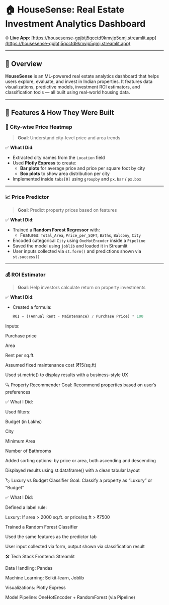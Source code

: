 # 🏠 HouseSense: Real Estate Investment Analytics Dashboard

🌐 **Live App**: [https://housesense-gpjbtj5qcctd9kmvjp5qmj.streamlit.app](https://housesense-gpjbtj5qcctd9kmvjp5qmj.streamlit.app)

---

## 📌 Overview

**HouseSense** is an ML-powered real estate analytics dashboard that helps users explore, evaluate, and invest in Indian properties. It features data visualizations, predictive models, investment ROI estimators, and classification tools — all built using real-world housing data.

---

## 🧩 Features & How They Were Built

### 📍 City-wise Price Heatmap
> **Goal**: Understand city-level price and area trends

✅ **What I Did**:
- Extracted city names from the `Location` field
- Used **Plotly Express** to create:
  - **Bar plots** for average price and price per square foot by city
  - **Box plots** to show area distribution per city
- Implemented inside `tabs[0]` using `groupby` and `px.bar` / `px.box`

---

### 📈 Price Predictor
> **Goal**: Predict property prices based on features

✅ **What I Did**:
- Trained a **Random Forest Regressor** with:
  - Features: `Total_Area`, `Price_per_SQFT`, `Baths`, `Balcony`, `City`
- Encoded categorical `City` using `OneHotEncoder` inside a `Pipeline`
- Saved the model using `joblib` and loaded it in Streamlit
- User inputs collected via `st.form()` and predictions shown via `st.success()`

---

### 💰 ROI Estimator
> **Goal**: Help investors calculate return on property investments

✅ **What I Did**:
- Created a formula:
  ```python
  ROI = ((Annual Rent - Maintenance) / Purchase Price) * 100
Inputs:

Purchase price

Area

Rent per sq.ft.

Assumed fixed maintenance cost (₹15/sq.ft)

Used st.metric() to display results with a business-style UX

🔍 Property Recommender
Goal: Recommend properties based on user’s preferences

✅ What I Did:

Used filters:

Budget (in Lakhs)

City

Minimum Area

Number of Bathrooms

Added sorting options: by price or area, both ascending and descending

Displayed results using st.dataframe() with a clean tabular layout

🏷️ Luxury vs Budget Classifier
Goal: Classify a property as “Luxury” or “Budget”

✅ What I Did:

Defined a label rule:

Luxury: If area > 2000 sq.ft. or price/sq.ft > ₹7500

Trained a Random Forest Classifier

Used the same features as the predictor tab

User input collected via form, output shown via classification result

🛠️ Tech Stack
Frontend: Streamlit

Data Handling: Pandas

Machine Learning: Scikit-learn, Joblib

Visualizations: Plotly Express

Model Pipeline: OneHotEncoder + RandomForest (via Pipeline)

